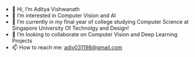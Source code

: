 - 👋 Hi, I’m Aditya Vishwanath
- 👀 I’m interested in Computer Vision and AI
- 🌱 I’m currently in my final year of college  studying Computer Science at Singapore University Of Technolgy and Design!
- 💞️ I’m looking to collaborate on Computer Vision and Deep Learning Projects
- 📫 How to reach me: adiv031198@gmail.com

<!---
adiv031198/adiv031198 is a ✨ special ✨ repository because its `README.md` (this file) appears on your GitHub profile.
You can click the Preview link to take a look at your changes.
--->
